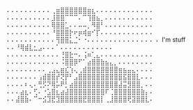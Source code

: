 ⠄⠄⠄⠄⠄⠄⠄⠄⠄⠄⢀⣶⣿⣿⣿⣿⣿⣿⣶⣆⠄⠄⠄⠄⠄⠄⠄⠄⠄⠄⠄⠄⠄
⠄⠄⠄⠄⠄⠄⠄⠄⠄⠄⣸⣿⣿⠉⠉⠉⠄⠉⢹⣿⣦⡀⠄⠄⠄⠄⠄⠄⠄⠄⠄⠄⠄
⠄⠄⠄⠄⠄⠄⠄⠄⠄⠄⢿⣿⣿⣁⠄⠄⠤⠤⡀⠻⣿⠃⠄⠄⠄⠄⠄⠄⠄⠄⠄⠄⠄
⠄⠄⠄⠄⠄⠄⠄⠄⠄⠄⠘⣿⣿⣿⡗⠖⡶⢾⣶⠊⡏⠄⠄⠄⠄⠄⠄⠄⠄⠄⠄⠄⠄
⠄⠄⠄⠄⠄⠄⠄⠄⠄⠄⠄⢻⣿⣿⣅⣈⠂⠐⠄⠄⠄⠄⠄⠄⠄⠄⠄⠄⠄⠄⠄⠄⠄
⠄ I'm stuff ⠄⠄⠘⢿⣾⣇⣂⣠⠄⠄⠄⠁⠄⠄⠄⠄⠄⠄⠄⠄⠄⠄⠄⠄
⠄⠄⠄⠄⠄⠄⠄⠄⠄⠄⠄⠄⢘⣿⣗⠒⠄⢨⠶⢁⣄⠄⠄⠄⠄⠄⠄⠄⠄⠄⠄⠄⠄
⠄⠄⠄⠄⠄⠄⠄⠄⠄⠄⠄⠄⠨⣿⣿⡿⠋⠁⣴⣿⣿⣷⣦⣄⡀⠄⠄⠄⠄⠄⠄⠄⠄
⠄⠄⠄⠄⠄⠄⠄⠄⠄⢀⣠⣄⣶⣎⢱⢄⢀⣾⣿⣿⣿⣿⣿⣿⣿⣶⣦⣤⣄⠄⠄⠄⠄
⠄⠄⠄⠄⠄⠄⠄⢠⣾⣿⣿⡞⢝⡟⠃⣠⣿⣿⣿⣿⣿⣿⣿⣿⣿⣿⣯⣿⣿⣇⠄⠄⠄
⠄⠄⠄⠄⠆⢄⠄⢛⡫⠝⢿⡥⠟⡃⣴⣿⣿⣿⣿⣿⣿⣿⣿⣿⣿⣼⣭⣻⣿⣿⡀⠄⠄
⠄⠄⠄⣴⣆⠄⢋⠄⠐⣡⣿⣆⣴⣼⣿⣿⣿⣿⣿⣿⣿⣿⠏⢈⣿⣿⣿⣿⣿⣿⣷⡄⠄
⠄⠄⣼⣿⣷⠄⠉⠒⣪⣹⣟⣹⣿⣿⣿⣿⣿⣟⣿⣿⣿⡇⢀⣸⣿⣿⣿⢟⣽⣿⣿⣇⠄
